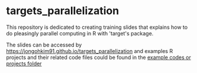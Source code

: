 # targets_parallelization

This repository is dedicated to creating training slides that explains how to do pleasingly parallel computing in R with 'target's package.

The slides can be accessed by https://jongohkim91.github.io/targets_parallelization and examples R projects and their related code files could be found in the [example codes or projects folder](https://github.com/jongohkim91/targets_parallelization/tree/master/example%20codes%20or%20projects)
